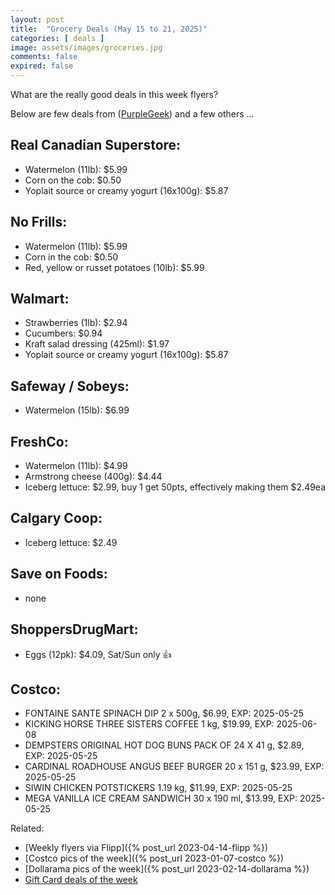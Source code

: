```yaml
---
layout: post
title:  "Grocery Deals (May 15 to 21, 2025)"
categories: [ deals ]
image: assets/images/groceries.jpg
comments: false
expired: false
---
```


What are the really good deals in this week flyers?

Below are few deals from ([PurpleGeek](https://www.reddit.com/user/PurpleGeek/)) and a few others ...

## Real Canadian Superstore:
<!-- &#128077; -->
- Watermelon (11lb): $5.99
- Corn on the cob: $0.50
- Yoplait source or creamy yogurt (16x100g): $5.87

## No Frills:
- Watermelon (11lb): $5.99
- Corn in the cob: $0.50
- Red, yellow or russet potatoes (10lb): $5.99

## Walmart:
- Strawberries (1lb): $2.94
- Cucumbers: $0.94
- Kraft salad dressing (425ml): $1.97
- Yoplait source or creamy yogurt (16x100g): $5.87

## Safeway / Sobeys:
- Watermelon (15lb): $6.99

## FreshCo:
- Watermelon (11lb): $4.99
- Armstrong cheese (400g): $4.44
- Iceberg lettuce: $2.99, buy 1 get 50pts, effectively making them $2.49ea

## Calgary Coop:
- Iceberg lettuce: $2.49

## Save on Foods:
- none 

## ShoppersDrugMart:
- Eggs (12pk): $4.09, Sat/Sun only &#128077;
<!-- - NN (1kg) or Blue Menu (750g) Peanut Butter: $3.99, Sat/Sun only &#128077; -->

## Costco:
- FONTAINE SANTE SPINACH DIP 2 x 500g, $6.99, EXP: 2025-05-25
- KICKING HORSE THREE SISTERS COFFEE 1 kg, $19.99, EXP: 2025-06-08
- DEMPSTERS ORIGINAL HOT DOG BUNS PACK OF 24 X 41 g, $2.89, EXP: 2025-05-25
- CARDINAL ROADHOUSE ANGUS BEEF BURGER 20 x 151 g, $23.99, EXP: 2025-05-25
- SIWIN CHICKEN POTSTICKERS 1.19 kg, $11.99, EXP: 2025-05-25
- MEGA VANILLA ICE CREAM SANDWICH 30 x 190 ml, $13.99, EXP: 2025-05-25




Related:
 - [Weekly flyers via Flipp]({% post_url 2023-04-14-flipp %})
 - [Costco pics of the week]({% post_url 2023-01-07-costco %})
 - [Dollarama pics of the week]({% post_url 2023-02-14-dollarama %})
 - [Gift Card deals of the week](https://forums.redflagdeals.com/various-retailers-gift-cards-deals-discounts-2025-deals-only-2737833/)

 